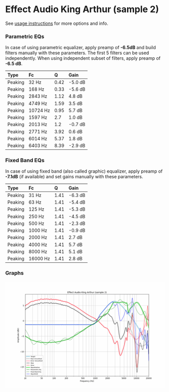 # Effect Audio King Arthur (sample 2)
See [usage instructions](https://github.com/jaakkopasanen/AutoEq#usage) for more options and info.

### Parametric EQs
In case of using parametric equalizer, apply preamp of **-6.5dB** and build filters manually
with these parameters. The first 5 filters can be used independently.
When using independent subset of filters, apply preamp of **-6.5 dB**.

| Type    | Fc       |    Q | Gain    |
|:--------|:---------|:-----|:--------|
| Peaking | 32 Hz    | 0.42 | -5.0 dB |
| Peaking | 168 Hz   | 0.33 | -5.6 dB |
| Peaking | 2843 Hz  | 1.12 | 4.8 dB  |
| Peaking | 4749 Hz  | 1.59 | 3.5 dB  |
| Peaking | 10724 Hz | 0.95 | 5.7 dB  |
| Peaking | 1597 Hz  | 2.7  | 1.0 dB  |
| Peaking | 2013 Hz  | 1.2  | -0.7 dB |
| Peaking | 2771 Hz  | 3.92 | 0.6 dB  |
| Peaking | 6014 Hz  | 5.37 | 1.8 dB  |
| Peaking | 6403 Hz  | 8.39 | -2.9 dB |

### Fixed Band EQs
In case of using fixed band (also called graphic) equalizer, apply preamp of **-7.1dB**
(if available) and set gains manually with these parameters.

| Type    | Fc       |    Q | Gain    |
|:--------|:---------|:-----|:--------|
| Peaking | 31 Hz    | 1.41 | -6.3 dB |
| Peaking | 63 Hz    | 1.41 | -5.4 dB |
| Peaking | 125 Hz   | 1.41 | -5.3 dB |
| Peaking | 250 Hz   | 1.41 | -4.5 dB |
| Peaking | 500 Hz   | 1.41 | -2.3 dB |
| Peaking | 1000 Hz  | 1.41 | -0.9 dB |
| Peaking | 2000 Hz  | 1.41 | 2.7 dB  |
| Peaking | 4000 Hz  | 1.41 | 5.7 dB  |
| Peaking | 8000 Hz  | 1.41 | 5.1 dB  |
| Peaking | 16000 Hz | 1.41 | 2.8 dB  |

### Graphs
![](./Effect%20Audio%20King%20Arthur%20(sample%202).png)